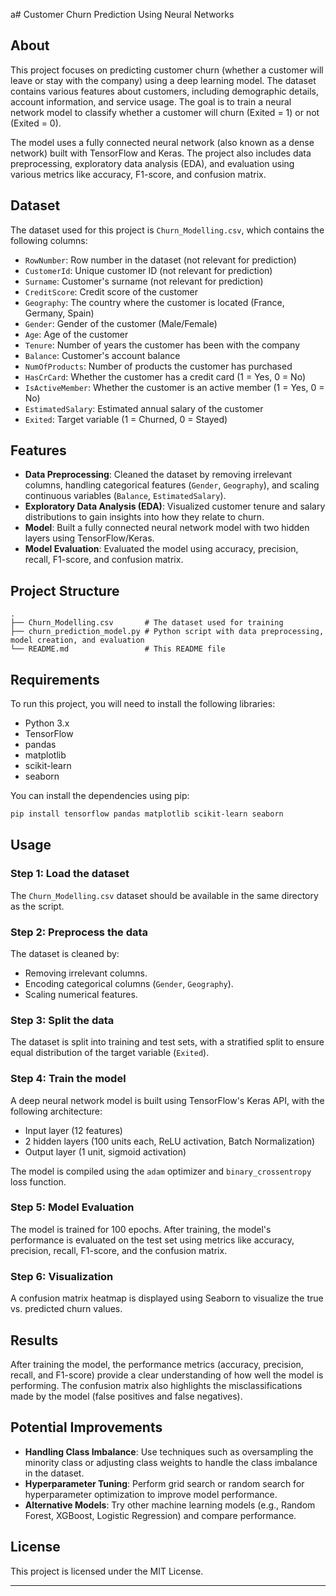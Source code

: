 a# Customer Churn Prediction Using Neural Networks

## About

This project focuses on predicting customer churn (whether a customer will leave or stay with the company) using a deep learning model. The dataset contains various features about customers, including demographic details, account information, and service usage. The goal is to train a neural network model to classify whether a customer will churn (Exited = 1) or not (Exited = 0).

The model uses a fully connected neural network (also known as a dense network) built with TensorFlow and Keras. The project also includes data preprocessing, exploratory data analysis (EDA), and evaluation using various metrics like accuracy, F1-score, and confusion matrix.

## Dataset

The dataset used for this project is `Churn_Modelling.csv`, which contains the following columns:

- `RowNumber`: Row number in the dataset (not relevant for prediction)
- `CustomerId`: Unique customer ID (not relevant for prediction)
- `Surname`: Customer's surname (not relevant for prediction)
- `CreditScore`: Credit score of the customer
- `Geography`: The country where the customer is located (France, Germany, Spain)
- `Gender`: Gender of the customer (Male/Female)
- `Age`: Age of the customer
- `Tenure`: Number of years the customer has been with the company
- `Balance`: Customer's account balance
- `NumOfProducts`: Number of products the customer has purchased
- `HasCrCard`: Whether the customer has a credit card (1 = Yes, 0 = No)
- `IsActiveMember`: Whether the customer is an active member (1 = Yes, 0 = No)
- `EstimatedSalary`: Estimated annual salary of the customer
- `Exited`: Target variable (1 = Churned, 0 = Stayed)

## Features

- **Data Preprocessing**: Cleaned the dataset by removing irrelevant columns, handling categorical features (`Gender`, `Geography`), and scaling continuous variables (`Balance`, `EstimatedSalary`).
- **Exploratory Data Analysis (EDA)**: Visualized customer tenure and salary distributions to gain insights into how they relate to churn.
- **Model**: Built a fully connected neural network model with two hidden layers using TensorFlow/Keras.
- **Model Evaluation**: Evaluated the model using accuracy, precision, recall, F1-score, and confusion matrix.

## Project Structure

```plaintext
.
├── Churn_Modelling.csv       # The dataset used for training
├── churn_prediction_model.py # Python script with data preprocessing, model creation, and evaluation
└── README.md                 # This README file
```

## Requirements

To run this project, you will need to install the following libraries:

- Python 3.x
- TensorFlow
- pandas
- matplotlib
- scikit-learn
- seaborn

You can install the dependencies using pip:

```bash
pip install tensorflow pandas matplotlib scikit-learn seaborn
```

## Usage

### Step 1: Load the dataset
The `Churn_Modelling.csv` dataset should be available in the same directory as the script.

### Step 2: Preprocess the data
The dataset is cleaned by:
- Removing irrelevant columns.
- Encoding categorical columns (`Gender`, `Geography`).
- Scaling numerical features.

### Step 3: Split the data
The dataset is split into training and test sets, with a stratified split to ensure equal distribution of the target variable (`Exited`).

### Step 4: Train the model
A deep neural network model is built using TensorFlow's Keras API, with the following architecture:
- Input layer (12 features)
- 2 hidden layers (100 units each, ReLU activation, Batch Normalization)
- Output layer (1 unit, sigmoid activation)

The model is compiled using the `adam` optimizer and `binary_crossentropy` loss function.

### Step 5: Model Evaluation
The model is trained for 100 epochs. After training, the model's performance is evaluated on the test set using metrics like accuracy, precision, recall, F1-score, and the confusion matrix.

### Step 6: Visualization
A confusion matrix heatmap is displayed using Seaborn to visualize the true vs. predicted churn values.

## Results

After training the model, the performance metrics (accuracy, precision, recall, and F1-score) provide a clear understanding of how well the model is performing. The confusion matrix also highlights the misclassifications made by the model (false positives and false negatives).

## Potential Improvements

- **Handling Class Imbalance**: Use techniques such as oversampling the minority class or adjusting class weights to handle the class imbalance in the dataset.
- **Hyperparameter Tuning**: Perform grid search or random search for hyperparameter optimization to improve model performance.
- **Alternative Models**: Try other machine learning models (e.g., Random Forest, XGBoost, Logistic Regression) and compare performance.

## License

This project is licensed under the MIT License.

---
